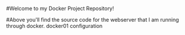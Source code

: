 #Welcome to my Docker Project Repository!

#Above you'll find the source code for the webserver that I am running through docker.
docker01 configuration
